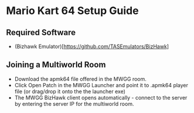 # Mario Kart 64 Setup Guide

## Required Software
* (Bizhawk Emulator)[https://github.com/TASEmulators/BizHawk]

## Joining a Multiworld Room
* Download the apmk64 file offered in the MWGG room.
* Click Open Patch in the MWGG Launcher and point it to .apmk64 player file (or drag/drop it onto the the launcher exe)
* The MWGG BizHawk client opens automatically - connect to the server by entering the server IP for the multiworld room.
